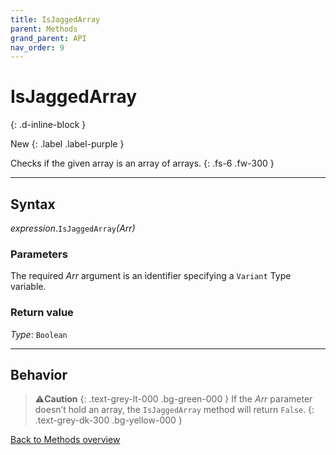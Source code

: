 ```yaml
---
title: IsJaggedArray
parent: Methods
grand_parent: API
nav_order: 9
---
```


# IsJaggedArray
{: .d-inline-block }

New
{: .label .label-purple }

Checks if the given array is an array of arrays.
{: .fs-6 .fw-300 }

---

## Syntax

*expression*.`IsJaggedArray`*(Arr)*

### Parameters

The required *Arr* argument is an identifier specifying a `Variant` Type variable.

### Return value

*Type*: `Boolean`

---

## Behavior

>⚠️**Caution**
>{: .text-grey-lt-000 .bg-green-000 }
>If the *Arr* parameter doesn’t hold an array, the `IsJaggedArray` method will return `False`.
{: .text-grey-dk-300 .bg-yellow-000 }

[Back to Methods overview](https://ws-garcia.github.io/VBA-CSV-interface/api/methods/)